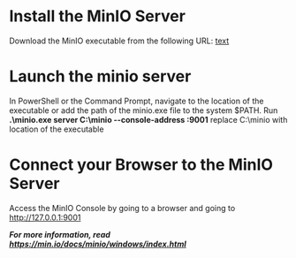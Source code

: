 # Install the MinIO Server

Download the MinIO executable from the following URL: [text](https://dl.min.io/server/minio/release/windows-amd64/minio.exe)

# Launch the minio server

In PowerShell or the Command Prompt, navigate to the location of the executable or 
add the path of the minio.exe file to the system $PATH.
Run **.\minio.exe server C:\minio --console-address :9001** 
replace C:\minio with location of the executable

# Connect your Browser to the MinIO Server

Access the MinIO Console by going to a browser and going to http://127.0.0.1:9001

***For more information, read https://min.io/docs/minio/windows/index.html***